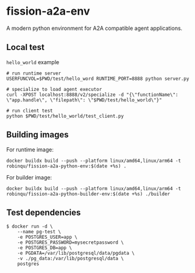 # fission-a2a-env

A modern python environment for A2A compatible agent applications.


## Local test

`hello_world` example 

```shell
# run runtime server
USERFUNCVOL=$PWD/test/hello_word RUNTIME_PORT=8888 python server.py

# specialize to load agent executor
curl -XPOST localhost:8888/v2/specialize -d "{\"functionName\": \"app.handle\", \"filepath\": \"$PWD/test/hello_world\"}"

# run client test
python $PWD/test/hello_world/test_client.py
``` 


## Building images

For runtime image:

```shell
docker buildx build --push --platform linux/amd64,linux/arm64 -t robinqu/fission-a2a-python-env:$(date +%s) .
```

For builder image:

```shell
docker buildx build --push --platform linux/amd64,linux/arm64 -t robinqu/fission-a2a-python-builder-env:$(date +%s) ./builder
```




## Test dependencies


```shell
$ docker run -d \
	--name pg-test \
	-e POSTGRES_USER=app \
	-e POSTGRES_PASSWORD=mysecretpassword \
	-e POSTGRES_DB=app \
	-e PGDATA=/var/lib/postgresql/data/pgdata \
	-v ./pg_data:/var/lib/postgresql/data \
	postgres

```